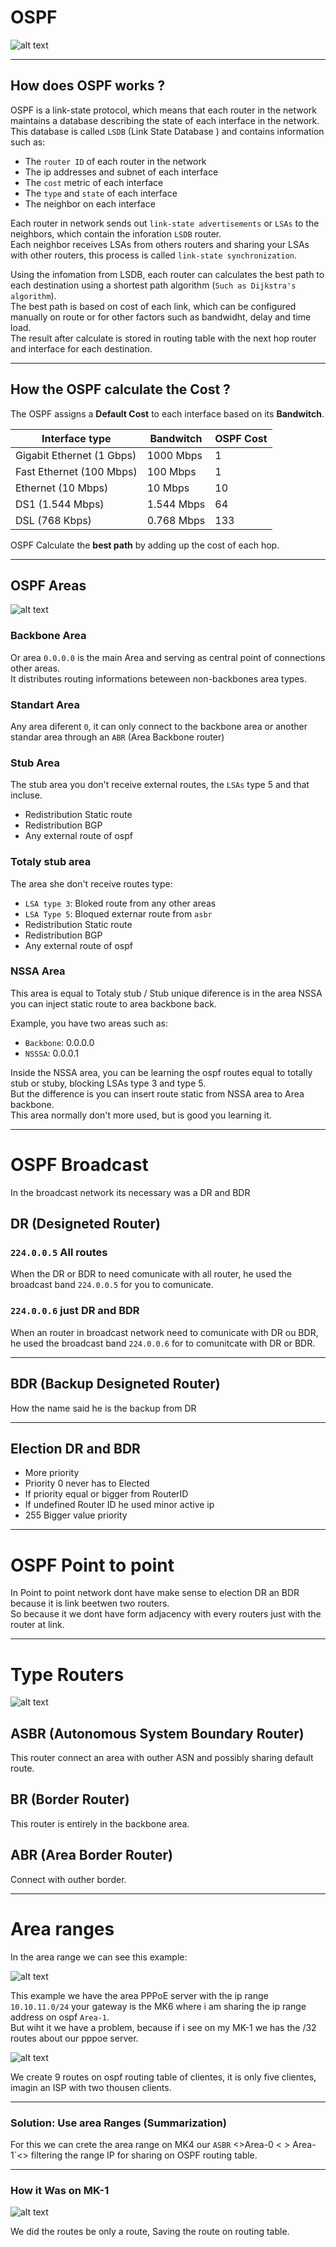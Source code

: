 # OSPF

![alt text](ospf-img.png)

---

## How does OSPF works ? 

OSPF is a link-state protocol, which means that each router in the network maintains a database describing the state of each interface in the network.  
This database is called `LSDB` (Link State Database ) and contains information such as: 

- The `router ID` of each router in the network  
- The ip addresses and subnet of each interface  
- The `cost` metric of each interface  
- The `type` and `state` of each interface  
- The neighbor on each interface  

Each router in network sends out `link-state advertisements` or `LSAs` to the neighbors, which contain the inforation `LSDB` router.  
Each neighbor receives LSAs from others routers and sharing your LSAs with other routers, this process is called `link-state synchronization`.  

Using the infomation from LSDB, each router can calculates the best path to each destination using a shortest path algorithm (`Such as Dijkstra's algorithm`).  
The best path is based on cost of each link, which can be configured manually on route or for other factors such as bandwidht, delay and time load.  
The result after calculate is stored in routing table with the next hop router and interface for each destination.

---

## How the OSPF calculate the Cost ? 

The OSPF assigns a **Default Cost** to each interface based on its **Bandwitch**.

| Interface type               | Bandwitch  | OSPF Cost |
|-------------------------------|-------------|------------|
| Gigabit Ethernet (1 Gbps)     | 1000 Mbps   | 1          |
| Fast Ethernet (100 Mbps)      | 100 Mbps    | 1          |
| Ethernet (10 Mbps)            | 10 Mbps     | 10         |
| DS1 (1.544 Mbps)              | 1.544 Mbps  | 64         |
| DSL (768 Kbps)                | 0.768 Mbps  | 133        |

OSPF Calculate the **best path** by adding up the cost of each hop.

---

## OSPF Areas

![alt text](ospf-areas.png)

### Backbone Area

Or area `0.0.0.0` is the main Area and serving as central point of connections other areas.  
It distributes routing informations beteween non-backbones area types.

### Standart Area

Any area diferent `0`, it can only connect to the backbone area or another standar area through an `ABR` (Area Backbone router)

### Stub Area

The stub area you don't receive external routes, the `LSAs` type 5 and that incluse.

- Redistribution Static route  
- Redistribution BGP  
- Any external route of ospf  

### Totaly stub area 

The area she don't receive routes type:  

- `LSA type 3`:  Bloked route from any other areas  
- `LSA Type 5`:  Bloqued externar route from `asbr`  
- Redistribution Static route  
- Redistribution BGP  
- Any external route of ospf  

### NSSA Area

This area is equal to Totaly stub / Stub unique diference is in the area NSSA you can inject static route to area backbone back.  

Example, you have two areas such as:  
- `Backbone`: 0.0.0.0  
- `NSSSA`: 0.0.0.1  

Inside the NSSA area, you can be learning the ospf routes equal to totally stub or stuby, blocking LSAs type 3 and type 5.  
But the difference is you can insert route static from NSSA area to Area backbone.  
This area normally don't more used, but is good you learning it.  

---

# OSPF Broadcast

In the broadcast network its necessary was a DR and BDR

## DR (Designeted Router) 

### `224.0.0.5` All routes 

When the DR or BDR to need comunicate with all router, he used the broadcast band `224.0.0.5` for you to comunicate.  

### `224.0.0.6` just DR and BDR

When an router in broadcast network need to comunicate with DR ou BDR, he used the broadcast band `224.0.0.6` for to comunitcate with DR or BDR.

---

## BDR (Backup Designeted Router)

How the name said he is the backup from DR

---

## Election DR and BDR

- More priority  
- Priority 0 never has to Elected  
- If priority equal or bigger from RouterID  
- If undefined Router ID he used minor active ip  
- 255 Bigger value priority  

---

# OSPF Point to point

In Point to point network dont have make sense to election DR an BDR because it is link beetwen two routers.  
So because it we dont have form adjacency with every routers just with the router at link.

---

# Type Routers

![alt text](type-routers.png)

## ASBR (Autonomous System Boundary Router)

This router connect an area with outher ASN and possibly sharing default route. 

## BR (Border Router)

This router is entirely in the backbone area.

## ABR (Area Border Router)

Connect with outher border.

---

# Area ranges 

In the area range we can see this example:

![alt text](pppoe-server.png)

This example we have the area PPPoE server with the ip range `10.10.11.0/24` your gateway is the MK6 where i am sharing the ip range address on ospf `Area-1`.  
But wiht it we have a problem, because if i see on my MK-1 we has the /32 routes about our pppoe server. 

![alt text](problem-pppoe-server.png)

We create 9 routes on ospf routing table of clientes, it is only five clientes, imagin an ISP with two thousen clients.  

---

### Solution: Use area Ranges (Summarization)

For this we can crete the area range on MK4 our `ASBR` <>Area-0 < > Area-1`<> filtering the range IP for sharing on OSPF routing table. 

---

### How it Was on MK-1  

![alt text](pppoe-problem-resolved.png)

We did the routes be only a route, Saving the route on routing table.
